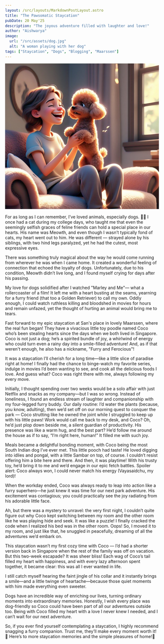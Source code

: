 ```yaml
---
layout: /src/layouts/MarkdownPostLayout.astro
title: "The Pawsomatic Staycation"
pubDate: 20 May'25
description: "The joyous adventure filled with laughter and love!"
author: "Aishwarya"
image:
  url: "/src/assets/dog.jpg"
  alt: "A woman playing with her dog"
tags: ["Staycation", "Dogs", "Blogging", "Maarssen"]
---
```


![A woman with her dog](/src/assets/dog.jpg)

For as long as I can remember, I’ve loved animals, especially dogs. 🐾✨
I once had a cat during my college days, who taught me that even the seemingly selfish graces of feline friends can hold a special place in our hearts. His name was Meowth, and even though I wasn’t typically fond of cats, my heart went out to him. He was different — strayed alone by his siblings, with two hind legs paralyzed, yet he had the cutest, most expressive eyes. 

There was something truly magical about the way he would come running from wherever he was when I came home. It created a wonderful feeling of connection that echoed the loyalty of dogs. Unfortunately, due to his condition, Meowth didn’t live long, and I found myself crying for days after his passing. 

My love for dogs solidified after I watched "Marley and Me"— what a rollercoaster of a film! It left me with a heart busting at the seams, yearning for a furry friend (that too a Golden Retriever) to call my own. Oddly enough, I could watch ruthless killing and bloodshed in movies for hours and remain unfazed, yet the thought of hurting an animal would bring me to tears. 

Fast forward to my epic staycation at San's place in lovely Maarssen, where the real fun began! They have a vivacious little toy poodle named Coco who’s been stealing hearts since the days when we both lived in Singapore. Coco is not just a dog; he’s a spirited bundle of joy, a whirlwind of energy who could turn even a rainy day into a smile-filled adventure! And, as if that weren't enough, he also has a nickname, "Furry and Ferocious"!

It was a staycation I’ll cherish for a long time—like a little slice of paradise right at home! I finally had the chance to binge-watch my favorite series, indulge in movies I’d been wanting to see, and cook all the delicious foods I love. And guess what? Coco was right there with me, always following my every move.

Initially, I thought spending over two weeks would be a solo affair with just Netflix and snacks as my company—but I was so wrong. Instead of loneliness, I found an endless stream of laughter and companionship with my four-legged furry buddy. Our daily routine: I’d water the plants (because, you know, adulting), then we’d set off on our morning quest to conquer the park — Coco strutting like he owned the joint while I struggled to keep up with his little paws! Work would call me back to my desk, and Coco? Oh, he’d just plop down beside me, a silent guardian of productivity. His presence was like a warm hug, and the best part? He’d follow me around the house as if to say, “I’m right here, human!” It filled me with such joy. 

Meals became a delightful bonding moment, with Coco being the most South Indian dog I’ve ever met. This little pooch had taste! He loved digging into idlies and pongal, with a little Sambar on top, of course. I couldn’t resist offering him a bite here and there. And then, it was playtime! With his trusty toy, he’d bring it to me and we’d engage in our epic fetch battles. Spoiler alert: Coco always won, I could never match his energy (Vayasaidchu, my lord)!

When the workday ended, Coco was always ready to leap into action like a furry superhero—he just knew it was time for our next park adventure. His excitement was contagious; you could practically see the joy radiating from his adorable little face.

Ah, but there was a mystery to unravel: the very first night, I couldn’t quite figure out why Coco kept switching between my room and the other room like he was playing hide and seek. It was like a puzzle! I finally cracked the code when I realized his bed was in the other room. Oops! So, I moved it to my room, and just like that, he snuggled in peacefully, dreaming of all the adventures we’d embark on.

This staycation wasn’t my first cozy time with Coco — I’d had a shorter version back in Singapore when the rest of the family was off on vacation. But this two-week escapade? It was sheer bliss! Each wag of Coco’s tail filled my heart with happiness, and with every lazy afternoon spent together, it became clear: this was all I ever wanted in life.

I still catch myself hearing the faint jingle of his collar and it instantly brings a smile—and a little twinge of heartache—because those quiet moments with him made everything even sweeter. 

Dogs have an incredible way of enriching our lives, turning ordinary moments into extraordinary memories. Honestly, I wish every place was dog-friendly so Coco could have been part of all our adventures outside too. Being with Coco filled my heart with a love I never knew I needed, and I can’t wait for our next adventure. 

So, if you ever find yourself contemplating a staycation, I highly recommend snagging a furry companion. Trust me, they’ll make every moment worth it! 🐶 Here’s to more staycation memories and the simple pleasures of home!💖


